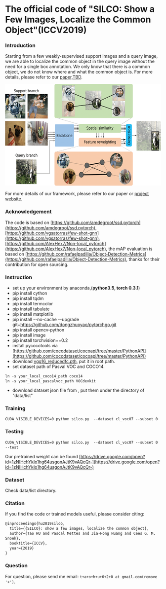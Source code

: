 # The official code of "SILCO: Show a Few Images, Localize the Common Object"(ICCV2019)

### Introduction
Starting from a few weakly-supervised support images and a query image, we are able to localize the common object in the query image without the need for a single box annotation. We only know that there is a common object, we do not know where and what the common object is. For more details, please refer to our
[paper,TBD]().

<p align="center">
<img src="cl.png" height="330px" />
 </p>
 
 
 For more details of our framework, please refer to our paper or [project website](http://taohu.me/SILCO/).

 
### Acknowledgement

The code is based on [https://github.com/amdegroot/ssd.pytorch](https://github.com/amdegroot/ssd.pytorch),[https://github.com/vgsatorras/few-shot-gnn](https://github.com/vgsatorras/few-shot-gnn),[https://github.com/AlexHex7/Non-local_pytorch](https://github.com/AlexHex7/Non-local_pytorch), the mAP evaluation is based on [https://github.com/rafaelpadilla/Object-Detection-Metrics](https://github.com/rafaelpadilla/Object-Detection-Metrics), thanks for their contribution for open sourcing.


 
### Instruction

- set up your environment by anaconda,(**python3.5,  torch  0.3.1**)
- pip install cython
- pip install tqdm
- pip install termcolor
- pip install tabulate
- pip install matplotlib
- pip install --no-cache --upgrade git+https://github.com/dongzhuoyao/pytorchgo.git
- pip install opencv-python
- pip install image
- pip install torchvision==0.2
- install pycocotools via [https://github.com/cocodataset/cocoapi/tree/master/PythonAPI](https://github.com/cocodataset/cocoapi/tree/master/PythonAPI)
- download [vgg16_reducedfc.pth](https://s3.amazonaws.com/amdegroot-models/vgg16_reducedfc.pth), put it in root path.
- set dataset path of Pasval VOC and COCO14.
```shell script
ln -s your_local_coco14_path coco14
ln -s your_local_pascalvoc_path VOCdevkit
```
- download dataset json file from [](), put them under the directory of "data/list"


### Training


```
CUDA_VISIBLE_DEVICES=0 python silco.py  --dataset cl_voc07 --subset 0
```

### Testing

```
CUDA_VISIBLE_DEVICES=0 python silco.py  --dataset cl_voc07 --subset 0 --test
```


Our pretrained weight can be found [https://drive.google.com/open?id=1zNIHchYkIo1hg64usgonAJtK9vAQcQr-](https://drive.google.com/open?id=1zNIHchYkIo1hg64usgonAJtK9vAQcQr-)


### Dataset

Check data/list directory.

### Citation

If you find the code or trained models useful, please consider citing:


```
@inproceedings{hu2019silco,
  title={{SILCO}: show a few images, localize the common object},
  author={Tao HU and Pascal Mettes and Jia-Hong Huang and Cees G. M. Snoek},
  booktitle={ICCV},
  year={2019}
}
```

### Question
For question, please send me email: `t+a+o+h+u+6+2+0 at gmail.com(remove '+')`.







